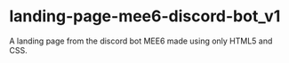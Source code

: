 # landing-page-mee6-discord-bot_v1
A landing page from the discord bot MEE6 made using only HTML5 and CSS.

